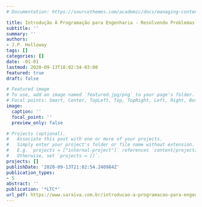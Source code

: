 ```yaml
---
# Documentation: https://sourcethemes.com/academic/docs/managing-content/

title: Introdução À Programação para Engenharia - Resolvendo Problemas com Algoritmos
subtitle: ''
summary: ''
authors:
- J.P. Holloway
tags: []
categories: []
date: -01-01
lastmod: 2020-09-13T18:02:54-03:00
featured: true
draft: false

# Featured image
# To use, add an image named `featured.jpg/png` to your page's folder.
# Focal points: Smart, Center, TopLeft, Top, TopRight, Left, Right, BottomLeft, Bottom, BottomRight.
image:
  caption: ''
  focal_point: ''
  preview_only: false

# Projects (optional).
#   Associate this post with one or more of your projects.
#   Simply enter your project's folder or file name without extension.
#   E.g. `projects = ["internal-project"]` references `content/project/deep-learning/index.md`.
#   Otherwise, set `projects = []`.
projects: []
publishDate: '2020-09-13T21:02:54.240984Z'
publication_types:
- 5
abstract: ''
publication: '*LTC*'
url_pdf: https://www.saraiva.com.br/introducao-a-programacao-para-engenharia-resolvendo-problemas-com-algoritmos-191680/p
---
```

